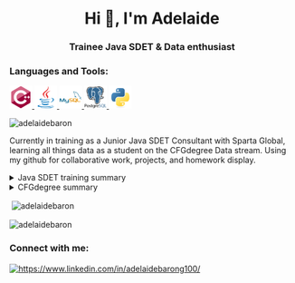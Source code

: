 <h1 align="center">Hi 👋, I'm Adelaide</h1>
<h3 align="center">Trainee Java SDET & Data enthusiast</h3>

 
<h3 align="left">Languages and Tools:</h3>
<p align="left"> <a href="https://www.w3schools.com/cpp/" target="_blank" rel="noreferrer"> <img src="https://raw.githubusercontent.com/devicons/devicon/master/icons/cplusplus/cplusplus-original.svg" alt="cplusplus" width="40" height="40"/> </a> <a href="https://www.java.com" target="_blank" rel="noreferrer"> <img src="https://raw.githubusercontent.com/devicons/devicon/master/icons/java/java-original.svg" alt="java" width="40" height="40"/> </a> <a href="https://www.mysql.com/" target="_blank" rel="noreferrer"> <img src="https://raw.githubusercontent.com/devicons/devicon/master/icons/mysql/mysql-original-wordmark.svg" alt="mysql" width="40" height="40"/> </a> <a href="https://www.postgresql.org" target="_blank" rel="noreferrer"> <img src="https://raw.githubusercontent.com/devicons/devicon/master/icons/postgresql/postgresql-original-wordmark.svg" alt="postgresql" width="40" height="40"/> </a> <a href="https://www.python.org" target="_blank" rel="noreferrer"> <img src="https://raw.githubusercontent.com/devicons/devicon/master/icons/python/python-original.svg" alt="python" width="40" height="40"/> </a> </p>

<p align="left"> <img src="https://komarev.com/ghpvc/?username=adelaidebaron&label=Profile%20views&color=0e75b6&style=flat" alt="adelaidebaron" /> </p>

  
 
Currently in training as a Junior Java SDET Consultant with Sparta Global, learning all things data as a student on the CFGdegree Data stream. Using my github for collaborative work, projects, and homework display. 

<details>
  <summary>Java SDET training summary</summary>
 In progress - completion: 15th July 2022
 
-	Agile & Scrum 
-	Version Control - GIT
-	SQL - PostgreSQL
-	Java 
-	OOP, SOLID Principles, Design Patterns 
- Logging
-	Unit Testing (JUnit) 
-	JDBC 
-	File I/O 
-	Mocking  
-	API Testing
-	Rest Assured
-	Selenium
-	BDD
</details>

<details>
  <summary> CFGdegree summary </summary>
 In progress - completion: 18th August 2022 
 
-	MySQL 
- Python:
  - APIs 
  - Funnctions
  - Reading & writing to files 
 
- Data visualisation using Pandas, Numpy 
- Data cleansing 
- AI & Machine Learning 
- SciKit 
- Statistics 
- Explanatory analysis 
- Predictive modelling 

 
  [CFGdegree website](https://codefirstgirls.com/courses/cfgdegree/?gclid=Cj0KCQjwhqaVBhCxARIsAHK1tiOruj25YWx6c1Q2NSW8yLpzrzpmSLimjEETxX6wo2MpXFRWM-tUUjsaAqGZEALw_wcB) 
 
</details>




<p>&nbsp;<img align="center" src="https://github-readme-stats.vercel.app/api?username=adelaidebaron&show_icons=true&locale=en" alt="adelaidebaron" /></p>

<p><img align="center" src="https://github-readme-streak-stats.herokuapp.com/?user=adelaidebaron&" alt="adelaidebaron" /></p>

<h3 align="left">Connect with me:</h3>
<p align="left">
<a href="https://www.linkedin.com/in/adelaidebarong100/" target="blank"><img align="center" src="https://raw.githubusercontent.com/rahuldkjain/github-profile-readme-generator/master/src/images/icons/Social/linked-in-alt.svg" alt="https://www.linkedin.com/in/adelaidebarong100/" height="30" width="40" /></a>
</p>


<!--- helpful readme links: 
https://github.com/alexandresanlim/Badges4-README.md-Profile 

-->
